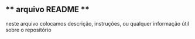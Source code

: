 ## ** arquivo README **
neste arquivo colocamos descrição, instruções, ou qualquer informação útil sobre o repositório